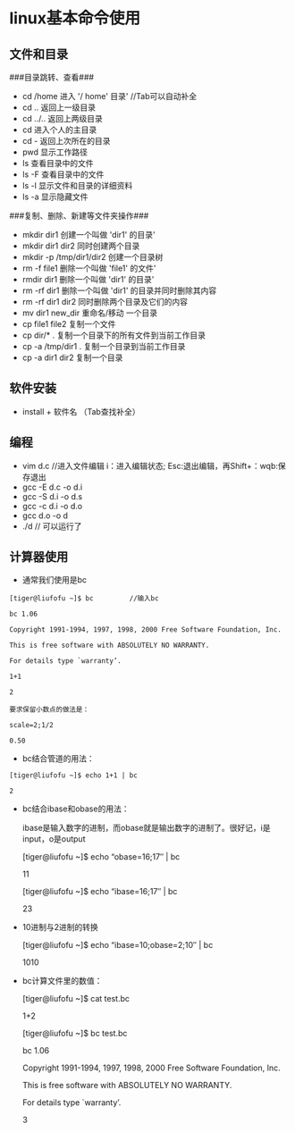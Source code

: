 linux基本命令使用
======
文件和目录
------
###目录跳转、查看###
*    cd /home 进入 '/ home' 目录'     //Tab可以自动补全
*    cd .. 返回上一级目录
*    cd ../.. 返回上两级目录 
*    cd 进入个人的主目录 
*    cd - 返回上次所在的目录 
*    pwd 显示工作路径 
*    ls 查看目录中的文件 
*    ls -F 查看目录中的文件 
*    ls -l 显示文件和目录的详细资料 
*    ls -a 显示隐藏文件 


###复制、删除、新建等文件夹操作###
*    mkdir dir1 创建一个叫做 'dir1' 的目录' 
*    mkdir dir1 dir2 同时创建两个目录 
*    mkdir -p /tmp/dir1/dir2 创建一个目录树 
*    rm -f file1 删除一个叫做 'file1' 的文件' 
*    rmdir dir1 删除一个叫做 'dir1' 的目录' 
*    rm -rf dir1 删除一个叫做 'dir1' 的目录并同时删除其内容 
*    rm -rf dir1 dir2 同时删除两个目录及它们的内容 
*    mv dir1 new_dir 重命名/移动 一个目录 
*    cp file1 file2 复制一个文件 
*    cp dir/* . 复制一个目录下的所有文件到当前工作目录 
*    cp -a /tmp/dir1 . 复制一个目录到当前工作目录 
*    cp -a dir1 dir2 复制一个目录 


软件安装
------
*    install + 软件名 （Tab查找补全）


编程
------
*    vim d.c     //进入文件编辑 i：进入编辑状态; Esc:退出编辑，再Shift+：wqb:保存退出
*    gcc -E d.c -o d.i
*    gcc -S d.i -o d.s
*    gcc -c d.i -o d.o
*    gcc d.o -o d
*    ./d          //  可以运行了


计算器使用
------
*    通常我们使用是bc

    [tiger@liufofu ~]$ bc         //输入bc
    
    bc 1.06
    
    Copyright 1991-1994, 1997, 1998, 2000 Free Software Foundation, Inc.
    
    This is free software with ABSOLUTELY NO WARRANTY.
    
    For details type `warranty’.
    
    1+1
    
    2

    要求保留小数点的做法是：

    scale=2;1/2
    
    0.50

*    bc结合管道的用法：

    [tiger@liufofu ~]$ echo 1+1 | bc
    
    2

*   bc结合ibase和obase的用法：

    ibase是输入数字的进制，而obase就是输出数字的进制了。很好记，i是input，o是output

    [tiger@liufofu ~]$ echo “obase=16;17″ | bc
    
    11
    
    [tiger@liufofu ~]$ echo “ibase=16;17″ | bc
    
    23

*   10进制与2进制的转换

    [tiger@liufofu ~]$ echo “ibase=10;obase=2;10″ | bc
    
    1010

*   bc计算文件里的数值：

    [tiger@liufofu ~]$ cat test.bc
    
    1+2
    
    [tiger@liufofu ~]$ bc test.bc
   
    bc 1.06
    
    Copyright 1991-1994, 1997, 1998, 2000 Free Software Foundation, Inc.
    
    This is free software with ABSOLUTELY NO WARRANTY.
   
    For details type `warranty’.
   
    3

